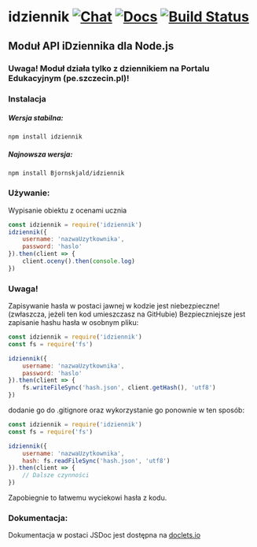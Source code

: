 # idziennik [![Chat](https://img.shields.io/badge/chat-on%20discord-7289da.svg)](https://discord.gg/Fqhus) [![Docs](https://img.shields.io/badge/docs-on%20doclets-blue.svg)](https://doclets.io/Bjornskjald/idziennik/master) [![Build Status](https://travis-ci.org/Bjornskjald/idziennik.svg?branch=master)](https://travis-ci.org/Bjornskjald/idziennik)
## Moduł API iDziennika dla Node.js

### Uwaga! Moduł działa tylko z dziennikiem na Portalu Edukacyjnym (pe.szczecin.pl)!

### Instalacja

##### Wersja stabilna:
```
npm install idziennik
```

##### Najnowsza wersja:
```
npm install Bjornskjald/idziennik
```

### Używanie:

Wypisanie obiektu z ocenami ucznia
```javascript
const idziennik = require('idziennik')
idziennik({
	username: 'nazwaUzytkownika',
	password: 'haslo'
}).then(client => {
	client.oceny().then(console.log)
})
```

### Uwaga!

Zapisywanie hasła w postaci jawnej w kodzie jest niebezpieczne! (zwłaszcza, jeżeli ten kod umieszczasz na GitHubie)
Bezpieczniejsze jest zapisanie hashu hasła w osobnym pliku:

```javascript
const idziennik = require('idziennik')
const fs = require('fs')

idziennik({
	username: 'nazwaUzytkownika',
	password: 'haslo'
}).then(client => {
	fs.writeFileSync('hash.json', client.getHash(), 'utf8')
})
```

dodanie go do .gitignore oraz wykorzystanie go ponownie w ten sposób:

```javascript
const idziennik = require('idziennik')
const fs = require('fs')

idziennik({
	username: 'nazwaUzytkownika',
	hash: fs.readFileSync('hash.json', 'utf8')
}).then(client => {
	// Dalsze czynności
})
```

Zapobiegnie to łatwemu wyciekowi hasła z kodu.

### Dokumentacja:
Dokumentacja w postaci JSDoc jest dostępna na [doclets.io](https://doclets.io/Bjornskjald/idziennik/master)
